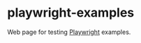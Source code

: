 # playwright-examples
Web page for testing [Playwright](https://playwright.dev/docs/intro) examples.
